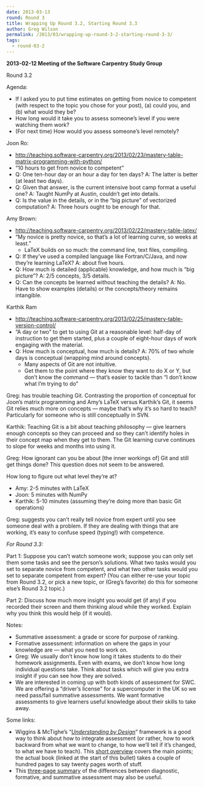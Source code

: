 ```yaml
---
date: 2013-03-13
round: Round 3
title: Wrapping Up Round 3.2, Starting Round 3.3
author: Greg Wilson
permalink: /2013/03/wrapping-up-round-3-2-starting-round-3-3/
tags:
  - round-03-2
---
```

**2013-02-12 Meeting of the Software Carpentry Study Group**

Round 3.2

Agenda:

*   If I asked you to put time estimates on getting from novice to competent (with respect to the topic you chose for your post), (a) could you, and (b) what would they be?
*   How long would it take you to assess someone&#8217;s level if you were watching them work?
*   (For next time) How would you assess someone&#8217;s level remotely?

Joon Ro:

*   <http://teaching.software-carpentry.org/2013/02/23/mastery-table-matrix-programming-with-python/>
*   &#8220;10 hours to get from novice to competent&#8221;
*   Q: One ten-hour day or an hour a day for ten days? A: The latter is better (at least two days).
*   Q: Given that answer, is the current intensive boot camp format a useful one? A: Taught NumPy at Austin, couldn&#8217;t get into details.
*   Q: Is the value in the details, or in the &#8220;big picture&#8221; of vectorized computation? A: Three hours ought to be enough for that.

Amy Brown:

*   <http://teaching.software-carpentry.org/2013/02/22/mastery-table-latex/>
*   &#8220;My novice is pretty novice, so that&#8217;s a lot of learning curve, so weeks at least.&#8221; 
    *   LaTeX builds on so much: the command line, text files, compiling.
*   Q: If they&#8217;ve used a compiled language like Fortran/C/Java, and now they&#8217;re learning LaTeX? A: about five hours.
*   Q: How much is detailed (applicable) knowledge, and how much is &#8220;big picture&#8221;? A: 2/5 concepts, 3/5 details.
*   Q: Can the concepts be learned without teaching the details? A: No. Have to show examples (details) or the concepts/theory remains intangible.

Karthik Ram

*   <http://teaching.software-carpentry.org/2013/02/25/mastery-table-version-control/>
*   &#8220;A day or two&#8221; to get to using Git at a reasonable level: half-day of instruction to get them started, plus a couple of eight-hour days of work engaging with the material.
*   Q: How much is conceptual, how much is details? A: 70% of two whole days is conceptual (wrapping mind around concepts). 
    *   Many aspects of Git are not intuitive.
    *   Get them to the point where they know they want to do X or Y, but don&#8217;t know the command &#8212; that&#8217;s easier to tackle than &#8220;I don&#8217;t know what I&#8217;m trying to do&#8221;

Greg: has trouble teaching Git. Contrasting the proportion of conceptual for Joon&#8217;s matrix programming and Amy&#8217;s LaTeX versus Karthik&#8217;s Git, it seems Git relies much more on concepts &#8212; maybe that&#8217;s why it&#8217;s so hard to teach? Particularly for someone who is still conceptually in SVN.

Karthik: Teaching Git is a bit about teaching philosophy &#8212; give learners enough concepts so they can proceed and so they can&#8217;t identify holes in their concept map when they get to them. The Git learning curve continues to slope for weeks and months into using it.

Greg: How ignorant can you be about [the inner workings of] Git and still get things done? This question does not seem to be answered.

How long to figure out what level they&#8217;re at?

*   Amy: 2-5 minutes with LaTeX
*   Joon: 5 minutes with NumPy
*   Karthik: 5-10 minutes (assuming they&#8217;re doing more than basic Git operations)

Greg: suggests you can&#8217;t really tell novice from expert until you see someone deal with a problem. If they are dealing with things that are working, it&#8217;s easy to confuse speed (typing!) with competence.

*For Round 3.3:*

Part 1: Suppose you can&#8217;t watch someone work; suppose you can only set them some tasks and see the person&#8217;s solutions. What two tasks would you set to separate novice from competent, and what two other tasks would you set to separate competent from expert? (You can either re-use your topic from Round 3.2, or pick a new topic, or (Greg&#8217;s favorite) do this for someone else&#8217;s Round 3.2 topic.)

Part 2: Discuss how much more insight you would get (if any) if you recorded their screen and them thinking aloud while they worked. Explain why you think this would help (if it would).

Notes:

*   Summative assessment: a grade or score for purpose of ranking.
*   Formative assessment: information on where the gaps in your knowledge are &#8212; what you need to work on.
*   Greg: We usually don&#8217;t know how long it takes students to do their homework assignments. Even with exams, we don&#8217;t know how long individual questions take. Think about tasks which will give you extra insight if you can see how they are solved.
*   We are interested in coming up with both kinds of assessment for SWC. We are offering a &#8220;driver&#8217;s license&#8221; for a supercomputer in the UK so we need pass/fail summative assessments. We want formative assessments to give learners useful knowledge about their skills to take away.

Some links:

*   Wiggins & McTighe&#8217;s &#8220;[*Understanding by Design*][1]&#8221; framework is a good way to think about how to integrate assessment (or rather, how to work backward from what we want to change, to how we&#8217;ll tell if it&#8217;s changed, to what we have to teach). This [short overview][2] covers the main points; the actual book (linked at the start of this bullet) takes a couple of hundred pages to say twenty pages worth of stuff.
*   This [three-page summary][3] of the differences between diagnostic, formative, and summative assessment may also be useful.

&nbsp;

 [1]: http://www.amazon.com/Understanding-Design-Expanded-2nd-Edition/dp/0131950843/
 [2]: http://www.ascd.org/ASCD/pdf/siteASCD/publications/UbD_WhitePaper0312.pdf
 [3]: http://www.azwestern.edu/learning_services/learning_support_services/assessment_program_review/resources/downloads/formative%20and_summative_assessment.pdf
